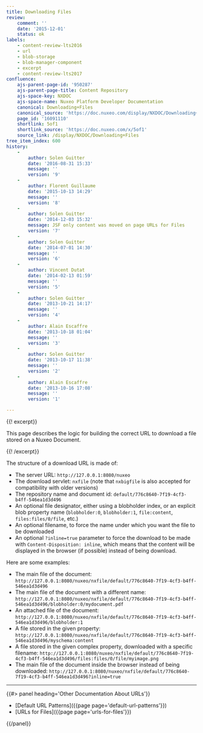```yaml
---
title: Downloading Files
review:
    comment: ''
    date: '2015-12-01'
    status: ok
labels:
    - content-review-lts2016
    - url
    - blob-storage
    - blob-manager-component
    - excerpt
    - content-review-lts2017
confluence:
    ajs-parent-page-id: '950287'
    ajs-parent-page-title: Content Repository
    ajs-space-key: NXDOC
    ajs-space-name: Nuxeo Platform Developer Documentation
    canonical: Downloading+Files
    canonical_source: 'https://doc.nuxeo.com/display/NXDOC/Downloading+Files'
    page_id: '16091110'
    shortlink: 5of1
    shortlink_source: 'https://doc.nuxeo.com/x/5of1'
    source_link: /display/NXDOC/Downloading+Files
tree_item_index: 600
history:
    - 
        author: Solen Guitter
        date: '2016-08-31 15:33'
        message: ''
        version: '9'
    - 
        author: Florent Guillaume
        date: '2015-10-13 14:29'
        message: ''
        version: '8'
    - 
        author: Solen Guitter
        date: '2014-12-03 15:32'
        message: JSF only content was moved on page URLs for Files
        version: '7'
    - 
        author: Solen Guitter
        date: '2014-07-01 14:30'
        message: ''
        version: '6'
    - 
        author: Vincent Dutat
        date: '2014-02-13 01:59'
        message: ''
        version: '5'
    - 
        author: Solen Guitter
        date: '2013-10-21 14:17'
        message: ''
        version: '4'
    - 
        author: Alain Escaffre
        date: '2013-10-18 01:04'
        message: ''
        version: '3'
    - 
        author: Solen Guitter
        date: '2013-10-17 11:38'
        message: ''
        version: '2'
    - 
        author: Alain Escaffre
        date: '2013-10-16 17:08'
        message: ''
        version: '1'

---
```

{{! excerpt}}

This page describes the logic for building the correct URL to download a file stored on a Nuxeo Document.

{{! /excerpt}}

The structure of a download URL is made of:

*   The server URL: `http://127.0.0.1:8080/nuxeo`
*   The download servlet: `nxfile` (note that `nxbigfile` is also accepted for compatibility with older versions)
*   The repository name and document id: `default/776c8640-7f19-4cf3-b4ff-546ea1d3d496`
*   An optional file designator, either using a blobholder index, or an explicit blob property name (`blobholder:0`, `blobholder:1`, `file:content`, `files:files/0/file`, etc.)
*   An optional filename, to force the name under which you want the file to be downloaded
*   An optional `?inline=true` parameter to force the download to be made with `Content-Disposition: inline`, which means that the content will be displayed in the browser (if possible) instead of being download.

Here are some examples:

*   The main file of the document:
    `http://127.0.0.1:8080/nuxeo/nxfile/default/776c8640-7f19-4cf3-b4ff-546ea1d3d496`
*   The main file of the document with a different name:
    `http://127.0.0.1:8080/nuxeo/nxfile/default/776c8640-7f19-4cf3-b4ff-546ea1d3d496/blobholder:0/mydocument.pdf`
*   An attached file of the document:
    `http://127.0.0.1:8080/nuxeo/nxfile/default/776c8640-7f19-4cf3-b4ff-546ea1d3d496/blobholder:1`
*   A file stored in the given property:
    `http://127.0.0.1:8080/nuxeo/nxfile/default/776c8640-7f19-4cf3-b4ff-546ea1d3d496/myschema:content`
*   A file stored in the given complex property, downloaded with a specific filename:
    `http://127.0.0.1:8080/nuxeo/nxfile/default/776c8640-7f19-4cf3-b4ff-546ea1d3d496/files:files/0/file/myimage.png`
*   The main file of the document inside the browser instead of being downloaded:
    `http://127.0.0.1:8080/nuxeo/nxfile/default/776c8640-7f19-4cf3-b4ff-546ea1d3d496?inline=true`

* * *

<div class="row" data-equalizer data-equalize-on="medium"><div class="column medium-6">{{#> panel heading='Other Documentation About URLs'}}

- [Default URL Patterns]({{page page='default-url-patterns'}})
- [URLs for Files]({{page page='urls-for-files'}})

{{/panel}}</div><div class="column medium-6">

&nbsp;

</div></div>
